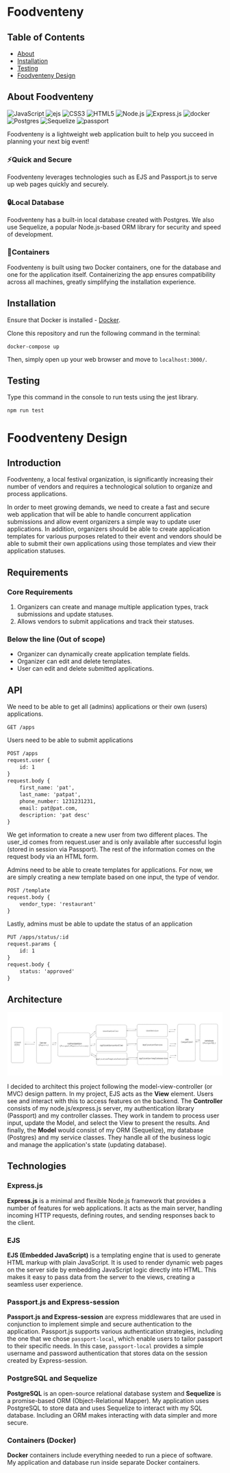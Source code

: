 # Foodventeny

## Table of Contents
- [About](#about-foodventeny)
- [Installation](#installation)
- [Testing](#testing)
- [Foodventeny Design](#foodventeny-design)
  
## About Foodventeny
![JavaScript](https://img.shields.io/badge/javascript-%23323330.svg?style=for-the-badge&logo=javascript&logoColor=%23F7DF1E) ![ejs](https://img.shields.io/badge/-ejs-b4ca65?style=for-the-badge) ![CSS3](https://img.shields.io/badge/css3-%231572B6.svg?style=for-the-badge&logo=css3&logoColor=white) ![HTML5](https://img.shields.io/badge/html5-%23E34F26.svg?style=for-the-badge&logo=html5&logoColor=white) ![Node.js](https://img.shields.io/badge/node.js-6DA55F?style=for-the-badge&logo=node.js&logoColor=white) ![Express.js](https://img.shields.io/badge/express.js-%23404d59.svg?style=for-the-badge&logo=express&logoColor=%2361DAFB) ![docker](https://img.shields.io/badge/docker-%230db7ed.svg?style=for-the-badge&logo=docker&logoColor=white) ![Postgres](https://img.shields.io/badge/postgres-%23316192.svg?style=for-the-badge&logo=postgresql&logoColor=white) ![Sequelize](https://img.shields.io/badge/-Sequelize-52B0E7?style=for-the-badge&logo=sequelize&labelColor=52B0E7&logoColor=FFF) ![passport](https://img.shields.io/badge/-passport.js-success?style=for-the-badge&logo=data%3Aimage%2Fpng%3Bbase64%2CiVBORw0KGgoAAAANSUhEUgAAABQAAAAUCAMAAAC6V%200%2FAAABp1BMVEUAAAACAgADBAABAwIAAgEBAgEDAwAfJAA8TAMUQyEHIhMlLACcuwLU%20gDQ%2FwpC6XUy3nsop1oJJhU0PgDV%2FgLf%2FwPZ%2FwDT%2FwtD7HYz4Hw5638133kNOB4BAQANDwDE6gLa%2FwLW%2FwLN9AGJqgYqmE0y13Y24no25Xwy0XEEEAkAAQFnegTk%2FwbW%2Fwa43AIaHwAHHQ8uwmo14Hw47oQZbT0BBAKfwADa%2FwA%20SgAGBwACBgMQQyM763Y76nUrq1W7zlvv%2F3Td82oaHQ0EGRQeyKYg1rMZq47Rzt3%2F%2F%2F%2F18%2F8dHR8CAgIABgcALj0Auv4Au%2F8Air4AAQLOz8zz8%208dHRwCAQEACAsBlMACu%2FACxPwBYn0AAwTPz8%2Fz8%2FMdHh4CBwkAYX4BptgBu%2FQBufABs%20kAFBohISIFExcBtesBvPUBwPkAPE4AAwMNDg8AAAIAsugBwfsBmccALz4AAgPQ0ND4%20Pifn5%20SkZCJj5AKT2QALDkBAADOzs75%20PgSBgIBAQHe3t739%2FcSFRYBAgJKSkpeXl5ZWVlaWlpcXFxUVFQGBgYDAwMEBARuLVNYAAAA2ElEQVQY033QPQ5BQRSG4W%20Ya66ZqDQaCqUdsAC9Rm0BOsIGRCNUVBahsQyJv4SGCo1CVAohnDkz%2FhpvcZLzZDI3cwV8grrhJyHslIHfeMauUHTyguj9jbGrEa4Tq2BLild7q4TpXUZ8WudWiAAHJGzbjbHBwOID5qj1PF%20YaQpTj%2FEcLZMzQgo3RrilmAWfLHk0tEKPy4zao2asuA9dPNob7B1KqWF19EEFkjAc1PrwmEIq3rQX9mpdvDAEFvMgaEtnDiWWNCRk9%20vXtdyzG%2FgXn%20zwrL%2FxCRqzKl7S9qnvAAAAAElFTkSuQmCC)

Foodventeny is a lightweight web application built to help you succeed in planning your next big event!

### :zap:Quick and Secure

Foodventeny leverages technologies such as EJS and Passport.js to serve up web pages quickly and securely. 

### :lock:Local Database

Foodventeny has a built-in local database created with Postgres. We also use Sequelize, a popular Node.js-based ORM library for security and speed of development.

### :ship:Containers

Foodventeny is built using two Docker containers, one for the database and one for the application itself. Containerizing the app ensures compatibility across all machines, greatly simplifying the installation experience.

## Installation
Ensure that Docker is installed - [Docker](https://docs.docker.com/engine/install/). 

Clone this repository and run the following command in the terminal:
```
docker-compose up
```
Then, simply open up your web browser and move to `localhost:3000/`.

## Testing
Type this command in the console to run tests using the jest library.

```
npm run test
```

# Foodventeny Design

## Introduction
Foodventeny, a local festival organization, is significantly increasing their number of vendors and requires a technological solution to organize and process applications.

In order to meet growing demands, we need to create a fast and secure web application that will be able to handle concurrent application submissions and allow event organizers a simple way to update user applications. In addition, organizers should be able to create application templates for various purposes related to their event and vendors should be able to submit their own applications using those templates and view their application statuses.

## Requirements

### Core Requirements
1. Organizers can create and manage multiple application types, track submissions and update statuses.
2. Allows vendors to submit applications and track their statuses.

### Below the line (Out of scope)
- Organizer can dynamically create application template fields.
- Organizer can edit and delete templates.
- User can edit and delete submitted applications.

## API
We need to be able to get all (admins) applications or their own (users) applications.
```
GET /apps
```

Users need to be able to submit applications

```
POST /apps
request.user {
	id: 1
}
request.body {
	first_name: 'pat',
	last_name: 'patpat',
	phone_number: 1231231231,
	email: pat@pat.com,
	description: 'pat desc'
}
```
We get information to create a new user from two different places. The user_id comes from request.user and is only available after successful login (stored in session via Passport). The rest of the information comes on the request body via an HTML form.

Admins need to be able to create templates for applications. For now, we are simply creating a new template based on one input, the type of vendor.
```
POST /template
request.body {
	vendor_type: 'restaurant'
}
```
Lastly, admins must be able to update the status of an application
```
PUT /apps/status/:id
request.params {
	id: 1
}
request.body {
	status: 'approved'
}
```

## Architecture
![MVC](foodventeny-mvc.png?raw=true  "Foodventeny MVC")

I decided to architect this project following the model-view-controller (or MVC) design pattern. In my project, EJS acts as the **View** element. Users see and interact with this to access features on the backend. The **Controller** consists of my node.js/express.js server, my authentication library (Passport) and my controller classes. They work in tandem to process user input, update the Model, and select the View to present the results. And finally, the **Model** would consist of my ORM (Sequelize), my database (Postgres) and my service classes. They handle all of the business logic and manage the application's state (updating database).

## Technologies

### Express.js

**Express.js** is a minimal and flexible Node.js framework that provides a number of features for web applications. It acts as the main server, handling incoming HTTP requests, defining routes, and sending responses back to the client.

### EJS

**EJS (Embedded JavaScript)** is a templating engine that is used to generate HTML markup with plain JavaScript. It is used to render dynamic web pages on the server side by embedding JavaScript logic directly into HTML. This makes it easy to pass data from the server to the views, creating a seamless user experience.

### Passport.js and Express-session

**Passport.js and Express-session** are express middlewares that are used in conjunction to implement simple and secure authentication to the application. Passport.js supports various authentication strategies, including the one that we chose `passport-local`, which enable users to tailor passport to their specific needs. In this case, `passport-local` provides a simple username and password authentication that stores data on the session created by Express-session.

### PostgreSQL and Sequelize

**PostgreSQL** is an open-source relational database system and **Sequelize** is a promise-based ORM (Object-Relational Mapper). My application uses PostgreSQL to store data and uses Sequelize to interact with my SQL database. Including an ORM makes interacting with data simpler and more secure.

### Containers (Docker)

**Docker** containers include everything needed to run a piece of software. My application and database run inside separate Docker containers.
